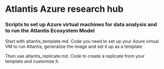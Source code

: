 # Atlantis Azure research hub
### Scripts to set up Azure virtual machines for data analysis and to run the Atlantis Ecosystem Model

Start with atlantis_template.md. Code you need to set up your Azure virtual VM to run Atlantis, generalize the image and set it up as a template

Then use atlantis_replicate.md. Code to create a replicate from your template and customize it.